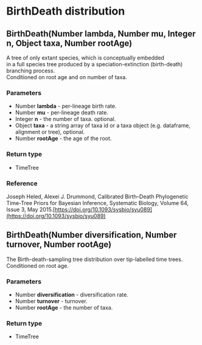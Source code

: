 BirthDeath distribution
=======================
BirthDeath(Number **lambda**, Number **mu**, Integer **n**, Object **taxa**, Number **rootAge**)
------------------------------------------------------------------------------------------------

A tree of only extant species, which is conceptually embedded<br>in a full species tree produced by a speciation-extinction (birth-death) branching process.<br>Conditioned on root age and on number of taxa.

### Parameters

- Number **lambda** - per-lineage birth rate.
- Number **mu** - per-lineage death rate.
- Integer **n** - the number of taxa. optional.
- Object **taxa** - a string array of taxa id or a taxa object (e.g. dataframe, alignment or tree), optional.
- Number **rootAge** - the age of the root.

### Return type

- TimeTree

### Reference

Joseph Heled, Alexei J. Drummond, Calibrated Birth–Death Phylogenetic Time-Tree Priors for Bayesian Inference, Systematic Biology, Volume 64, Issue 3, May 2015.[https://doi.org/10.1093/sysbio/syu089](https://doi.org/10.1093/sysbio/syu089)

BirthDeath(Number **diversification**, Number **turnover**, Number **rootAge**)
-------------------------------------------------------------------------------

The Birth-death-sampling tree distribution over tip-labelled time trees.<br>Conditioned on root age.

### Parameters

- Number **diversification** - diversification rate.
- Number **turnover** - turnover.
- Number **rootAge** - the number of taxa.

### Return type

- TimeTree




